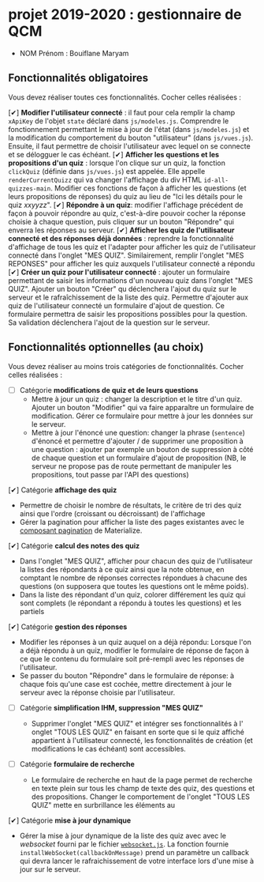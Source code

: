 
projet 2019-2020 : gestionnaire de QCM
===============================================

* NOM Prénom : Bouiflane Maryam 

Fonctionnalités obligatoires
----------------------------

Vous devez réaliser toutes ces fonctionnalités. Cocher celles réalisées :

[✔] **Modifier l'utilisateur connecté** : il faut pour cela remplir la champ `xApiKey` de l'objet `state` déclaré dans `js/modeles.js`. Comprendre le fonctionnement permettant le mise à jour de l'état (dans `js/modeles.js`) et la modification du comportement du bouton "utilisateur" (dans `js/vues.js`). Ensuite, il faut permettre de choisir l'utilisateur avec lequel on se connecte et se délogguer le cas échéant.
[✔] **Afficher les questions et les propositions d'un quiz** : lorsque l'on clique sur un quiz, la fonction `clickQuiz` (définie dans `js/vues.js`) est appelée. Elle appelle `renderCurrentQuizz` qui va changer l'affichage du div HTML `id-all-quizzes-main`. Modifier ces fonctions de façon à afficher les questions (et leurs propositions de réponses) du quiz au lieu de "Ici les détails pour le quiz _xxyyzz_".
[✔] **Répondre à un quiz**: modifier l'affichage précédent de façon à pouvoir répondre au quiz, c'est-à-dire pouvoir cocher la réponse choisie à chaque question, puis cliquer sur un bouton "Répondre" qui enverra les réponses au serveur.
[✔] **Afficher les quiz de l'utilisateur connecté et des réponses déjà données** : reprendre la fonctionnalité d'affichage de tous les quiz et l'adapter pour afficher les quiz de l'utilisateur connecté dans l'onglet "MES QUIZ". Similairement, remplir l'onglet "MES REPONSES" pour afficher les quiz auxquels l'utilisateur connecté a répondu
[✔] **Créer un quiz pour l'utilisateur connecté** : ajouter un formulaire permettant de saisir les informations d'un nouveau quiz dans l'onglet "MES QUIZ". Ajouter un bouton "Créer" qu déclenchera l'ajout du quiz sur le serveur et le rafraîchissement de la liste des quiz. Permettre d'ajouter aux quiz de l'utilisateur connecté un formulaire d'ajout de question. Ce formulaire permettra de saisir les propositions possibles pour la question. Sa validation déclenchera l'ajout de la question sur le serveur.

Fonctionnalités optionnelles (au choix)
---------------------------------------

Vous devez réaliser au moins trois catégories de fonctionnalités. Cocher celles réalisées :

* [ ] Catégorie **modifications de quiz et de leurs questions**
  - Mettre à jour un quiz : changer la description et le titre d'un quiz. Ajouter un bouton "Modifier" qui va faire apparaître un formulaire de modification. Gérer ce formulaire pour mettre à jour les données sur le serveur.
  - Mettre à jour l'énoncé une question: changer la phrase (`sentence`) d'énoncé et permettre d'ajouter / de supprimer une proposition à une question : ajouter par exemple un bouton de suppression à côté de chaque question et un formulaire d'ajout de proposition (NB, le serveur ne propose pas de route permettant de manipuler les propositions, tout passe par l'API des questions)

[✔] Catégorie **affichage des quiz**
  - Permettre de choisir le nombre de résultats, le critère de tri des quiz ainsi que l'ordre (croissant ou décroissant) de l'affichage
  - Gérer la pagination pour afficher la liste des pages existantes avec le [composant pagination](https://materializecss.com/pagination.html) de Materialize.

[✔] Catégorie **calcul des notes des quiz**
  - Dans l'onglet "MES QUIZ", afficher pour chacun des quiz de l'utilisateur la listes des répondants à ce quiz ainsi que la note obtenue, en comptant le nombre de réponses correctes répondues à chacune des questions (on supposera que toutes les questions ont le même poids).
  - Dans la liste des répondant d'un quiz, colorer différement les quiz qui sont complets (le répondant a répondu à toutes les questions) et les partiels

[✔] Catégorie **gestion des réponses**
  - Modifier les réponses à un quiz auquel on a déjà répondu: Lorsque l'on a déjà répondu à un quiz, modifier le formulaire de réponse de façon à ce que le contenu du formulaire soit pré-rempli avec les réponses de l'utilisateur.
  - Se passer du bouton "Répondre" dans le formulaire de réponse: à chaque fois qu'une case est cochée, mettre directement à jour le serveur avec la réponse choisie par l'utilisateur.

* [ ] Catégorie **simplification IHM, suppression "MES QUIZ"**
  - Supprimer l'onglet "MES QUIZ" et intégrer ses fonctionnalités à l' onglet "TOUS LES QUIZ" en faisant en sorte que si le quiz affiché appartient à l'utilisateur connecté, les fonctionnalités de création (et modifications le cas échéant) sont accessibles.

* [ ] Catégorie **formulaire de recherche**
  - Le formulaire de recherche en haut de la page permet de recherche en texte plein sur tous les champ de texte des quiz, des questions et des propositions. Changer le comportement de l'onglet "TOUS LES QUIZ" mette en surbrillance les éléments au 

[✔] Catégorie **mise à jour dynamique**
  - Gérer la mise à jour dynamique de la liste des quiz avec avec le _websocket_ fourni par le fichier [`websocket.js`](./js/websocket.js). La fonction fournie `installWebSocket(callbackOnMessage)` prend un paramètre un callback qui devra lancer le rafraichissement de votre interface lors d'une mise à jour sur le serveur.
  


